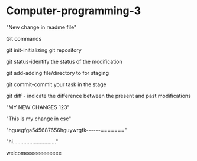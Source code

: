 

# Computer-programming-3


"New change in readme file"

Git commands

git init-initializing git repository

git status-identify the status of the modification

git add-adding file/directory to for staging

git commit-commit your task in the stage

git diff - indicate the difference between the present and past modifications


"MY NEW CHANGES 123"


"This is my change in csc"


"hguegfga545687656hguywrgfk------======="

"hi............................."


welcomeeeeeeeeeeee
